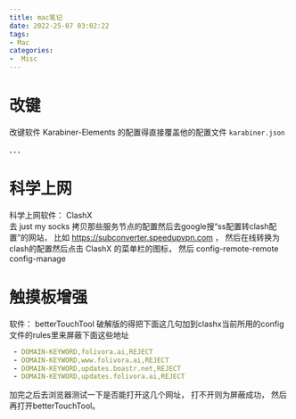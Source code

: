 ```yaml
---
title: mac笔记
date: 2022-25-07 03:02:22
tags:
- Mac
categories:
-  Misc
---
```



# 改键

改键软件 Karabiner-Elements 的配置得直接覆盖他的配置文件 `karabiner.json`


**. . .**<!--more -->


# 科学上网

科学上网软件： ClashX    
去 just my socks 拷贝那些服务节点的配置然后去google搜“ss配置转clash配置”的网站，
比如 https://subconverter.speedupvpn.com
， 然后在线转换为clash的配置然后点击 ClashX 的菜单栏的图标， 然后 config-remote-remote config-manage


# 触摸板增强

软件： betterTouchTool
破解版的得把下面这几句加到clashx当前所用的config文件的rules里来屏蔽下面这些地址
```yaml
 - DOMAIN-KEYWORD,folivora.ai,REJECT
 - DOMAIN-KEYWORD,www.folivora.ai,REJECT
 - DOMAIN-KEYWORD,updates.boastr.net,REJECT
 - DOMAIN-KEYWORD,updates.folivora.ai,REJECT
 ```
 加完之后去浏览器测试一下是否能打开这几个网址， 打不开则为屏蔽成功，
 然后再打开betterTouchTool。



